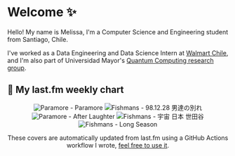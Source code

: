 # Welcome ✨
Hello! My name is Melissa, I'm a Computer Science and Engineering student from Santiago, Chile.

I've worked as a Data Engineering and Data Science Intern at [Walmart Chile](https://github.com/walmartdigital/), and I'm also part of Universidad Mayor's [Quantum Computing research group](https://www.diariomayor.cl/ciencia-um/docentes-y-estudiantes-crean-el-primer-grupo-de-computacion-cuantica-u-mayor.html).

## 🎵 My last.fm weekly chart
<!-- lastfm -->
<p align="center"><img src="https://lastfm.freetls.fastly.net/i/u/64s/bebe11f4ddf3dee473b26c7e2d5c9ff6.png" title="Paramore - Paramore"> <img src="https://lastfm.freetls.fastly.net/i/u/64s/f473049c0d8b4dc5cdf70ca773c32ee1.png" title="Fishmans - 98.12.28 男達の別れ"> <img src="https://lastfm.freetls.fastly.net/i/u/64s/fc4c4f4eb4fa6e9215ecb6705cbb72de.png" title="Paramore - After Laughter"> <img src="https://lastfm.freetls.fastly.net/i/u/64s/42f09145a2c040959ffe6bbf1a82034c.jpg" title="Fishmans - 宇宙 日本 世田谷"> <img src="https://lastfm.freetls.fastly.net/i/u/64s/bff21f34908aa59773d0c3621cb373b0.png" title="Fishmans - Long Season"> </p>

<p align="center">These covers are automatically updated from last.fm using a GitHub Actions workflow I wrote, <a href="https://github.com/marketplace/actions/lastfm-to-markdown">feel free to use it</a>.</p>
